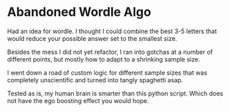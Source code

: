 # Abandoned Wordle Algo

Had an idea for wordle. 
I thought I could combine the best 3-5 letters that would reduce your possible answer set to the smallest size.

Besides the mess I did not yet refactor, I ran into gotchas at a number of different points, but mostly how to adapt to a shrinking sample size. 

I went down a road of custom logic for different sample sizes that was completely unscientific and turned into tangly spaghetti asap. 

Tested as is, my human brain is smarter than this python script.  Which does not have the ego boosting effect you would hope. 
